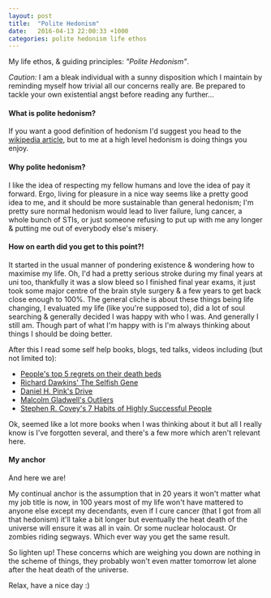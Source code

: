 ```yaml
---
layout: post
title:  "Polite Hedonism"
date:   2016-04-13 22:00:33 +1000
categories: polite hedonism life ethos
---
```

My life ethos, & guiding principles: _"Polite Hedonism"_.

_Caution:_ I am a bleak individual with a sunny disposition which I maintain by reminding myself how trivial all our concerns really are. Be prepared to tackle your own existential angst before reading any further...

#### What is polite hedonism?
If you want a good definition of hedonism I'd suggest you head to the [wikipedia article](https://en.wikipedia.org/wiki/Hedonism), but to me at a high level hedonism is doing things you enjoy.

#### Why polite hedonism?
I like the idea of respecting my fellow humans and love the idea of pay it forward. Ergo, living for pleasure in a nice way seems like a pretty good idea to me, and it should be more sustainable than general hedonism; I'm pretty sure normal hedonism would lead to liver failure, lung cancer, a whole bunch of STIs, or just someone refusing to put up with me any longer & putting me out of everybody else's misery.

#### How on earth did you get to this point?!
It started in the usual manner of pondering existence & wondering how to maximise my life.  Oh, I'd had a pretty serious stroke during my final years at uni too, thankfully it was a slow bleed so I finished final year exams, it just took some major centre of the brain style surgery & a few years to get back close enough to 100%.  The general cliche is about these things being life changing, I evaluated my life (like you're supposed to), did a lot of soul searching & generally decided I was happy with who I was.  And generally I still am. Though part of what I'm happy with is I'm always thinking about things I should be doing better.

After this I read some self help books, blogs, ted talks, videos including (but not limited to):

* [People's top 5 regrets on their death beds](https://www.youtube.com/watch?v=RZXTMmYfOsc)
* [Richard Dawkins' The Selfish Gene](https://en.wikipedia.org/wiki/The_Selfish_Gene)
* [Daniel H. Pink's Drive](http://www.danpink.com/books/drive/)
* [Malcolm Gladwell's Outliers](http://gladwell.com/outliers/)
* [Stephen R. Covey's 7 Habits of Highly Successful People](https://www.stephencovey.com/7habits/7habits.php)

Ok, seemed like a lot more books when I was thinking about it but all I really know is I've forgotten several, and there's a few more which aren't relevant here.

#### My anchor
And here we are!

My continual anchor is the assumption that in 20 years it won't matter what my job title is now, in 100 years most of my life won't have mattered to anyone else except my decendants, even if I cure cancer (that I got from all that hedonism) it'll take a bit longer but eventually the heat death of the universe will ensure it was all in vain. Or some nuclear holocaust. Or zombies riding segways.  Which ever way you get the same result.

So lighten up!  These concerns which are weighing you down are nothing in the scheme of things, they probably won't even matter tomorrow let alone after the heat death of the universe.

Relax, have a nice day :)

